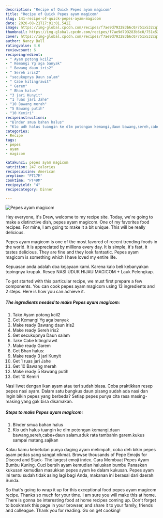 ```yaml
---
description: "Recipe of Quick Pepes ayam magicom"
title: "Recipe of Quick Pepes ayam magicom"
slug: 141-recipe-of-quick-pepes-ayam-magicom
date: 2020-08-21T17:01:01.542Z
image: https://img-global.cpcdn.com/recipes/f7ae9d793283b6c0/751x532cq70/pepes-ayam-magicom-foto-resep-utama.jpg
thumbnail: https://img-global.cpcdn.com/recipes/f7ae9d793283b6c0/751x532cq70/pepes-ayam-magicom-foto-resep-utama.jpg
cover: https://img-global.cpcdn.com/recipes/f7ae9d793283b6c0/751x532cq70/pepes-ayam-magicom-foto-resep-utama.jpg
author: Nancy Ball
ratingvalue: 4.6
reviewcount: 6
recipeingredient:
- " Ayam potong kcil2"
- " Kemangi Yg aga banyak"
- " Bawang daun iris2"
- " Sereh iris2"
- "secukupnya Daun salam"
- " Cabe kitingrawit"
- " Garem"
- " Bhan halus"
- "3 jari Kunyit"
- "1 ruas jari Jahe"
- "10 Bawang merah"
- "5 Bawang putih"
- "10 Kemiri"
recipeinstructions:
- "Blnder smua bahan halus"
- "Klo udh halus tuangin ke dlm potongan kemangi,daun bawang,sereh,cabe+daun salam.aduk rata tambahin garem.kukus sampai matang.sajikan"
categories:
- Recipe
tags:
- pepes
- ayam
- magicom

katakunci: pepes ayam magicom 
nutrition: 247 calories
recipecuisine: American
preptime: "PT17M"
cooktime: "PT49M"
recipeyield: "4"
recipecategory: Dinner

---
```



![Pepes ayam magicom](https://img-global.cpcdn.com/recipes/f7ae9d793283b6c0/751x532cq70/pepes-ayam-magicom-foto-resep-utama.jpg)

Hey everyone, it's Drew, welcome to my recipe site. Today, we're going to make a distinctive dish, pepes ayam magicom. One of my favorites food recipes. For mine, I am going to make it a bit unique. This will be really delicious.

Pepes ayam magicom is one of the most favored of recent trending foods in the world. It is appreciated by millions every day. It is simple, it's fast, it tastes delicious. They are fine and they look fantastic. Pepes ayam magicom is something which I have loved my entire life.

Kepuasan anda adalah doa kejayaan kami. Karena kalo beli kebanyakan topingnya krupuk. Resep NASI UDUK HIJAU MAGICOM + Lauk Pelengkap.


To get started with this particular recipe, we must first prepare a few components. You can cook pepes ayam magicom using 13 ingredients and 2 steps. Here is how you can achieve it.

<!--inarticleads1-->

##### The ingredients needed to make Pepes ayam magicom:

1. Take  Ayam potong kcil2
1. Get  Kemangi Yg aga banyak
1. Make ready  Bawang daun iris2
1. Make ready  Sereh iris2
1. Get secukupnya Daun salam
1. Take  Cabe kiting/rawit
1. Make ready  Garem
1. Get  Bhan halus:
1. Make ready 3 jari Kunyit
1. Get 1 ruas jari Jahe
1. Get 10 Bawang merah
1. Make ready 5 Bawang putih
1. Get 10 Kemiri


Nasi liwet dengan ikan ayam atau teri sudah biasa. Coba praktikkan resep pepes nasi ayam. Dalam satu bungkus daun pisang sudah ada nasi dan Ingin bikin pepes yang berbeda? Setiap pepes punya cita rasa masing-masing yang gak bisa disamakan. 

<!--inarticleads2-->

##### Steps to make Pepes ayam magicom:

1. Blnder smua bahan halus
1. Klo udh halus tuangin ke dlm potongan kemangi,daun bawang,sereh,cabe+daun salam.aduk rata tambahin garem.kukus sampai matang.sajikan


Kalau kamu kebetulan punya daging ayam melimpah, coba deh bikin pepes ayam pedas yang sangat nikmat. Browse thousands of Pepe Emojis for Discord and Slack- The largest emoji index. Cara Membuat Pepes Ayam Bumbu Kuning. Cuci bersih ayam kemudian haluskan bumbu Panaskan kukusan kemudian masukkan pepes ayam ke dalam kukusan. Pepes ayam ini tentu sudah tidak asing lagi bagi Anda, makanan ini berasal dari daerah Sunda. 

So that's going to wrap it up for this exceptional food pepes ayam magicom recipe. Thanks so much for your time. I am sure you will make this at home. There is gonna be interesting food at home recipes coming up. Don't forget to bookmark this page in your browser, and share it to your family, friends and colleague. Thank you for reading. Go on get cooking!
